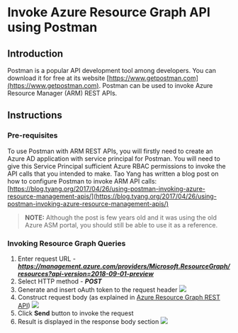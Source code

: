# Invoke Azure Resource Graph API using Postman

## Introduction
Postman is a popular API development tool among developers. You can download it for free at its website [https://www.getpostman.com](https://www.getpostman.com). Postman can be used to invoke Azure Resource Manager (ARM) REST APIs.

## Instructions
### Pre-requisites
To use Postman with ARM REST APIs, you will firstly need to create an Azure AD application with service principal for Postman. You will need to give this Service Principal sufficient Azure RBAC permissions to invoke the API calls that you intended to make. Tao Yang has written a blog post on how to configure Postman to invoke ARM API calls: [https://blog.tyang.org/2017/04/26/using-postman-invoking-azure-resource-management-apis/](https://blog.tyang.org/2017/04/26/using-postman-invoking-azure-resource-management-apis/)
>**NOTE:** Although the post is few years old and it was using the old Azure ASM portal, you should still be able to use it as a reference.

### Invoking Resource Graph Queries
1. Enter request URL - ***https://management.azure.com/providers/Microsoft.ResourceGraph/resources?api-version=2018-09-01-preview***
2. Select HTTP method - ***POST***
3. Generate and insert oAuth token to the request header
![](../images/postman-request-header.png)
4. Construct request body (as explained in [Azure Resource Graph REST API](ARM-REST-API.md))
![](../images/postman-request-body.png)
5. Click **Send** button to invoke the request
6. Result is displayed in the response body section
![](../images/postman-response-body.png)